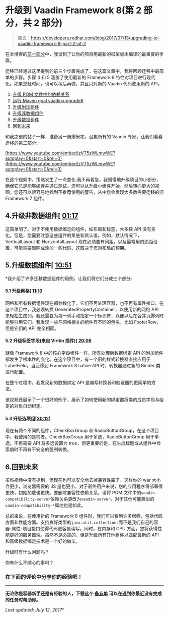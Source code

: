 # 升级到 Vaadin Framework 8(第 2 部分，共 2 部分)

> 原文：<https://developers.redhat.com/blog/2017/07/13/upgrading-to-vaadin-framework-8-part-2-of-2>

在本博客的[前一部分](https://vaadin.com/blog/-/blogs/upgrading-to-vaadin-framework-8-part-1-of-2-)中，我谈到了让你的项目用最新的框架版本编译的最重要的步骤。

迁移已经通过这里提到的前三个步骤完成了，在这篇文章中，我将回顾迁移中最简单的步骤。步骤 4 和 5 涵盖了使用最新的 Framework 8 特性对项目进行现代化。如果您赶时间，也可以稍后再做，并且只对新的 Vaadin 代码使用新的 API。

1.  [升级 POM 文件中的依赖关系](https://vaadin.com/blog/-/blogs/upgrading-to-vaadin-framework-8-part-1-of-2-#pom)
2.  [运行 Maven goal vaadin:upgrade8](https://vaadin.com/blog/-/blogs/upgrading-to-vaadin-framework-8-part-1-of-2-#upgrade)
3.  [升级附加组件](https://vaadin.com/blog/-/blogs/upgrading-to-vaadin-framework-8-part-1-of-2-#addon)
4.  [升级非数据组件](#nondata)
5.  [升级数据组件](#data)
6.  [回到未来](#future)

和我之前的帖子一样，准备另一碗爆米花，召集所有的 Vaadin 专家，让我们看看迁移的第二部分:

[https://www.youtube.com/embed/zVT5zWLmwWE?autoplay=0&start=0&rel=0](https://www.youtube.com/embed/zVT5zWLmwWE?autoplay=0&start=0&rel=0)

在这个视频中，策略发生了一点变化:我不再着急，我慢慢地升级项目的小部分，确保它总是能够编译并通过测试。您可以从升级小组件开始，然后转向更大的视图。您还可以很容易地找到不推荐使用的警告，从中您会发现大多数需要迁移的旧 Framework 7 组件。

## 4.升级非数据组件[ [01:17](https://www.youtube.com/watch?v=zVT5zWLmwWE&t=1m17s)

这简单明了。对于不使用数据绑定的组件，如布局和标签，大多数 API 没有变化。但是，您需要注意这些组件的某些新默认值。例如，默认情况下，VerticalLayout 和 HorizontalLayout 现在必须要有间距，以及最常用的边距设置。可能需要删除或添加一些代码，这取决于您对布局的预期。

## 5.升级数据组件[ [10:51](https://www.youtube.com/watch?v=zVT5zWLmwWE&t=10m51s)

 *我介绍了许多迁移数据组件的用例，让我们将它们分成三个部分:

#### 5.1 升级网格[ [11:10](https://www.youtube.com/watch?v=zVT5zWLmwWE&t=11m10s)

网格和所有数据组件现在都参数化了，它们不再处理容器，也不再有属性接口。在这个项目中，我必须转换 GeneratedPropertyContainer，以使用新的网格 API 来轻松生成列。我还需要为每一列手动指定一个标识符，以便以后在合并页脚列时能够引用它们。我发现一些与网格相关的组件有不同的包名，比如 FooterRow，但是它们的 API 完全相同。

#### 5.2 升级标签字段(来自 Viritin 插件)[ [20:06](https://www.youtube.com/watch?v=zVT5zWLmwWE&t=20m06s)

就像 Framework 8 中的核心字段组件一样，所有处理新数据绑定 API 的附加组件都发生了根本性的变化。在这个项目中，有一个旧的样式转换器直接应用于 LabelField。当迁移到 Framework 8 native API 时，转换器通过新的 Binder 类进行配置。

在整个过程中，我发现新的数据绑定 API 是编写转换器和验证器的更简单的方法。

该视频还展示了一个很好的例子，展示了如何使用新的绑定器将类的成员字段与给定的对象自动绑定。

#### 5.3 升级选项组[[30:12](https://www.youtube.com/watch?v=zVT5zWLmwWE&t=30m12s)]

现在有两个不同的组件，CheckBoxGroup 和 RadioButtonGroup，在这个项目中，我使用的是前者。CheckBoxGroup 用于多选，RadioButtonGroup 用于单选。不再需要 API 将多选设置为 true，但更重要的是，在生成标题或从组件中检索值时不再有不安全的强制转换。

## 6.回到未来

虽然视频中没有提到，但现在也可以安全地去掉兼容性库了。这样你的 war 大小会更小，浏览器需要的 JS 量也更小。对于最终用户来说，您的应用程序将部署得更快，初始加载也更快。要删除兼容性依赖关系，请将 POM 文件中的`vaadin-compatibility-server`依赖关系更改为`vaadin-server`。对于其他可能类似的`vaadin-compatibility-*`属地也是如此。

总的来说，在使用新的 Framework 8 组件时，我们可以看到许多增强，包括代码方面和性能方面。支持良好类型的`java.util.collections`而不是我们自己的容器-属性-项目接口使得代码更容易读写。同时，在内存和 CPU 方面，您将获得性能更好的服务器端。虽然不是必需的，但是升级所有其他组件以匹配最新的 API 和高级数据绑定技术是一个好的做法。

升级时有什么问题吗？

你有什么不顺心的事吗？

### 在下面的评论中分享你的经验吧！

* * *

**无论你是容器新手还是有经验的人，下载这个** [**备忘单**](https://developers.redhat.com/promotions/docker-cheatsheet/) **可以在遇到你最近没有完成的任务时帮助你。**

*Last updated: July 12, 2017**